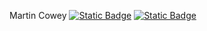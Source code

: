 Martin Cowey [![Static Badge](https://img.shields.io/badge/LinkedIn-Martin_Cowey-grey?logo=linkedin&logoColor=%23ffffff&color=%230A66C2)](https://www.linkedin.com/in/martin-cowey-0342b65a/) [![Static Badge](https://img.shields.io/badge/GitHub-Martin_Cowey-white?logo=github&logoColor=%23ffffff&color=%23181717)](https://github.com/MartinCowey)
